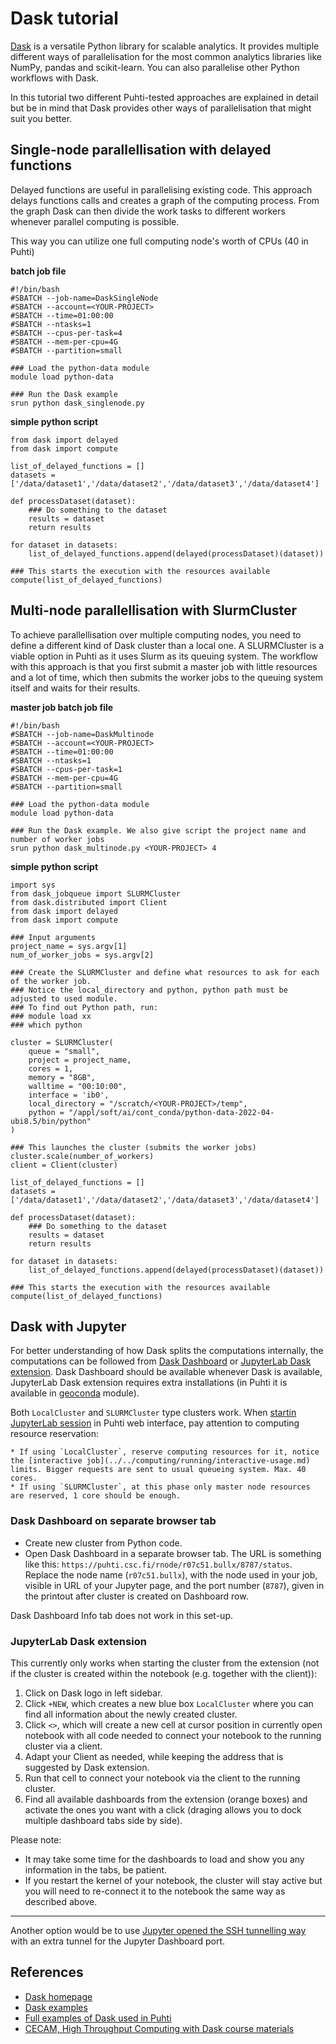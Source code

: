 # Dask tutorial

[Dask](https://dask.org/) is a versatile Python library for scalable analytics. It provides multiple different ways of parallelisation for the most common analytics libraries like NumPy, pandas and scikit-learn. You can also parallelise other Python workflows with Dask.

In this tutorial two different Puhti-tested approaches are explained in detail but be in mind that Dask provides other ways of parallelisation that might suit you better.

## Single-node parallellisation with delayed functions

Delayed functions are useful in parallelising existing code. This approach delays functions calls and creates a graph of the computing process. From the graph Dask can then divide the work tasks to different workers whenever parallel computing is possible.

This way you can utilize one full computing node's worth of CPUs (40 in Puhti)

__batch job file__
```
#!/bin/bash
#SBATCH --job-name=DaskSingleNode
#SBATCH --account=<YOUR-PROJECT>
#SBATCH --time=01:00:00
#SBATCH --ntasks=1
#SBATCH --cpus-per-task=4
#SBATCH --mem-per-cpu=4G
#SBATCH --partition=small

### Load the python-data module
module load python-data

### Run the Dask example
srun python dask_singlenode.py 
```


__simple python script__
```
from dask import delayed
from dask import compute

list_of_delayed_functions = []
datasets =['/data/dataset1','/data/dataset2','/data/dataset3','/data/dataset4']

def processDataset(dataset):
    ### Do something to the dataset 
    results = dataset
    return results

for dataset in datasets:
    list_of_delayed_functions.append(delayed(processDataset)(dataset))

### This starts the execution with the resources available
compute(list_of_delayed_functions)

```

## Multi-node parallellisation with SlurmCluster

To achieve parallellisation over multiple computing nodes, you need to define a different kind of Dask cluster than a local one. A SLURMCluster is a viable option in Puhti as it uses Slurm as its queuing system. The workflow with this approach is that you first submit a master job with little resources and a lot of time, which then submits the worker jobs to the queuing system itself and waits for their results.

__master job batch job file__
```
#!/bin/bash
#SBATCH --job-name=DaskMultinode
#SBATCH --account=<YOUR-PROJECT>
#SBATCH --time=01:00:00
#SBATCH --ntasks=1
#SBATCH --cpus-per-task=1
#SBATCH --mem-per-cpu=4G
#SBATCH --partition=small

### Load the python-data module
module load python-data

### Run the Dask example. We also give script the project name and number of worker jobs
srun python dask_multinode.py <YOUR-PROJECT> 4
```

__simple python script__
```
import sys
from dask_jobqueue import SLURMCluster
from dask.distributed import Client
from dask import delayed
from dask import compute

### Input arguments
project_name = sys.argv[1]
num_of_worker_jobs = sys.argv[2]

### Create the SLURMCluster and define what resources to ask for each of the worker job. 
### Notice the local_directory and python, python path must be adjusted to used module.
### To find out Python path, run: 
### module load xx
### which python

cluster = SLURMCluster(
    queue = "small",
    project = project_name,
    cores = 1,
    memory = "8GB",
    walltime = "00:10:00",
    interface = 'ib0',
    local_directory = "/scratch/<YOUR-PROJECT>/temp",
    python = "/appl/soft/ai/cont_conda/python-data-2022-04-ubi8.5/bin/python"
)

### This launches the cluster (submits the worker jobs)
cluster.scale(number_of_workers)
client = Client(cluster)

list_of_delayed_functions = []
datasets =['/data/dataset1','/data/dataset2','/data/dataset3','/data/dataset4']

def processDataset(dataset):
    ### Do something to the dataset 
    results = dataset
    return results

for dataset in datasets:
    list_of_delayed_functions.append(delayed(processDataset)(dataset))

### This starts the execution with the resources available
compute(list_of_delayed_functions)
```

## Dask with Jupyter 

For better understanding of how Dask splits the computations internally, the computations can be followed from [Dask Dashboard](https://docs.dask.org/en/stable/diagnostics-distributed.html) or [JupyterLab Dask extension](https://github.com/dask/dask-labextension). Dask Dashboard should be available whenever Dask is available, JupyterLab Dask extension requires extra installations (in Puhti it is available in [geoconda](../../apps/geoconda.md) module). 

Both `LocalCluster` and `SLURMCluster` type clusters work. When [startin JupyterLab session](../../computing/webinterface/jupyter.md) in Puhti web interface, pay attention to computing resource reservation: 

    * If using `LocalCluster`, reserve computing resources for it, notice the [interactive job](../../computing/running/interactive-usage.md) limits. Bigger requests are sent to usual queueing system. Max. 40 cores.
    * If using `SLURMCluster`, at this phase only master node resources are reserved, 1 core should be enough.

### Dask Dashboard on separate browser tab

* Create new cluster from Python code.
* Open Dask Dashboard in a separate browser tab. The URL is something like this: `https://puhti.csc.fi/rnode/r07c51.bullx/8787/status`. Replace the node name (`r07c51.bullx`), with the node used in your job, visible in URL of your Jupyter page, and the port number (`8787`), given in the printout after cluster is created on Dashboard row.

Dask Dashboard Info tab does not work in this set-up.

### JupyterLab Dask extension

This currently only works when starting the cluster from the extension (not if the cluster is created within the notebook (e.g. together with the client)): 

1. Click on Dask logo in left sidebar. 
2. Click `+NEW`, which creates a new blue box `LocalCluster` where you can find all information about the newly created cluster.
3. Click `<>`, which will create a new cell at cursor position in currently open notebook with all code needed to connect your notebook to the running cluster via a client.   
4. Adapt your Client as needed, while keeping the address that is suggested by Dask extension.
5. Run that cell to connect your notebook via the client to the running cluster.
6. Find all available dashboards from the extension (orange boxes) and activate the ones you want with a click (draging allows you to dock multiple dashboard tabs side by side).

Please note:

* It may take some time for the dashboards to load and show you any information in the tabs, be patient.
* If you restart the kernel of your notebook, the cluster will stay active but you will need to re-connect it to the notebook the same way as described above.

***
Another option would be to use [Jupyter opened the SSH tunnelling way](rstudio-or-jupyter-notebooks.md) with an extra tunnel for the Jupyter Dashboard port.

## References 

- [Dask homepage](https://dask.org/)
- [Dask examples](https://examples.dask.org/)
- [Full examples of Dask used in Puhti](https://github.com/csc-training/geocomputing/tree/master/python/puhti/05_parallel_dask)
- [CECAM, High Throughput Computing with Dask course materials](https://www.cecam.org/workshop-details/1022)
